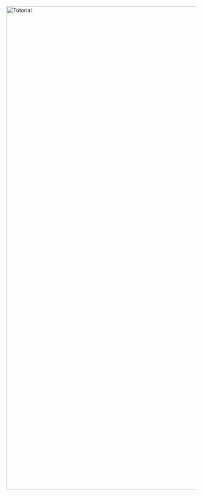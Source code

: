 <img width="1280" alt="Tutorial" src="https://github.com/23sjuCapstone/yesql_front/assets/102463368/356181cb-9376-4031-b94a-ed324b2bcbcf">
